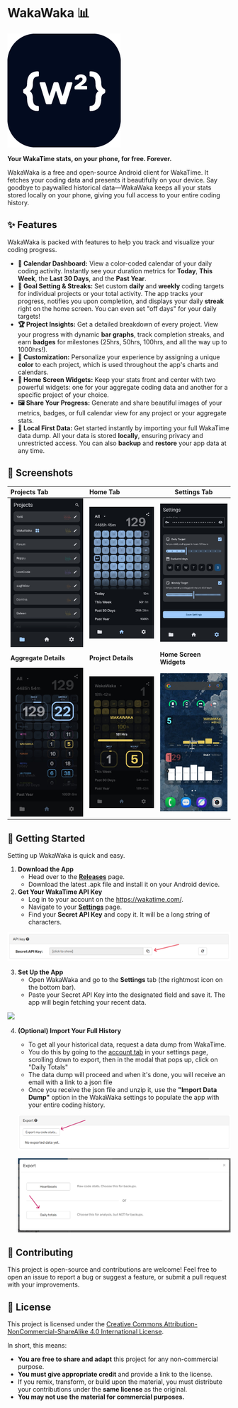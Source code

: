  

# **WakaWaka 📊**

![](assets/icons/wakawaka-logo.png)

**Your WakaTime stats, on your phone, for free. Forever.**

WakaWaka is a free and open-source Android client for WakaTime. It fetches your coding data and presents it beautifully on your device. Say goodbye to paywalled historical data—WakaWaka keeps all your stats stored locally on your phone, giving you full access to your entire coding history.

## **✨ Features**

WakaWaka is packed with features to help you track and visualize your coding progress.

* **📅 Calendar Dashboard:** View a color-coded calendar of your daily coding activity. Instantly see your duration metrics for **Today**, **This Week**, the **Last 30 Days**, and the **Past Year**.  
* **🎯 Goal Setting & Streaks:** Set custom **daily** and **weekly** coding targets for individual projects or your total activity. The app tracks your progress, notifies you upon completion, and displays your daily **streak** right on the home screen. You can even set "off days" for your daily targets\!  
* **🏆 Project Insights:** Get a detailed breakdown of every project. View your progress with dynamic **bar graphs**, track completion streaks, and earn **badges** for milestones (25hrs, 50hrs, 100hrs, and all the way up to 1000hrs\!).  
* **🎨 Customization:** Personalize your experience by assigning a unique **color** to each project, which is used throughout the app's charts and calendars.  
* **📲 Home Screen Widgets:** Keep your stats front and center with two powerful widgets: one for your aggregate coding data and another for a specific project of your choice.  
* **🖼️ Share Your Progress:** Generate and share beautiful images of your metrics, badges, or full calendar view for any project or your aggregate stats.  
* **💾 Local First Data:** Get started instantly by importing your full WakaTime data dump. All your data is stored **locally**, ensuring privacy and unrestricted access. You can also **backup** and **restore** your app data at any time.

## **📸 Screenshots**

| Projects Tab                                                                                              | Home Tab                                                                                                         | Settings Tab                                                                                          |
|:----------------------------------------------------------------------------------------------------------|:---------------------------------------------------------------------------------------------------------------- |-------------------------------------------------------------------------------------------------------|
| ![home](assets/app/projects-tab-screenshot.jpg)         | ![Single Project](assets/app/home-tab-screenshot.jpg)          | ![Settings](assets/app/settings-tab-screenshot.jpg) |
| **Aggregate Details**                                                                                     | **Project Details**                                                                                              | **Home Screen Widgets**                                                                               |
| ![Details](assets/app/aggregate-details-screenshot.jpg) | ![Widgets](assets/app/wakawaka-project-details-screenshot.jpg) | ![Widgets](assets/app/widgets-screenshot.jpg)       |

## **🚀 Getting Started**

Setting up WakaWaka is quick and easy.

1. **Download the App**  
   * Head over to the [**Releases**](https://www.google.com/search?q=https://github.com/your-username/your-repo/releases) page.  
   * Download the latest .apk file and install it on your Android device.  
2. **Get Your WakaTime API Key**  
   * Log in to your account on the https://wakatime.com/.  
   * Navigate to your [**Settings**](https://wakatime.com/settings/account) page.  
   * Find your **Secret API Key** and copy it. It will be a long string of characters.

![](assets/wakatime/wakatime-api-screenshot-with-arrow.png)

3. **Set Up the App**  
   * Open WakaWaka and go to the **Settings** tab (the rightmost icon on the bottom bar).  
   * Paste your Secret API Key into the designated field and save it. The app will begin fetching your recent data.

![](assets/wakatime/settings-tab-screenshot-with-arrows.jpg)

4. **(Optional) Import Your Full History**  
   * To get all your historical data, request a data dump from WakaTime.  
   * You do this by going to the [account tab](https://wakatime.com/settings/account) in your settings page, scrolling down to export, then in the modal that pops up, click on "Daily Totals"
   * The data dump will proceed and when it's done, you will receive an email with a link to a json file
   * Once you receive the json file and unzip it, use the **"Import Data Dump"** option in the WakaWaka settings to populate the app with your entire coding history.
   
   
   
   ![](assets/wakatime/wakatime-export-data-dump-screenshot-with-arrow.png)
   
   ![](assets/wakatime/wakatime-export-daily-totals-screenshot-with-arrow.png)

## **🤝 Contributing**

This project is open-source and contributions are welcome\! Feel free to open an issue to report a bug or suggest a feature, or submit a pull request with your improvements.

## **📜 License**

This project is licensed under the [Creative Commons Attribution-NonCommercial-ShareAlike 4.0 International License](LICENSE).

In short, this means:

* **You are free to share and adapt** this project for any non-commercial purpose.
* **You must give appropriate credit** and provide a link to the license.
* If you remix, transform, or build upon the material, you must distribute your contributions under the **same license** as the original.
* **You may not use the material for commercial purposes.**
